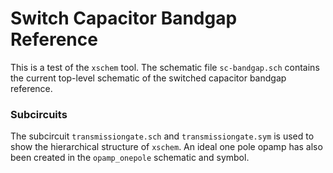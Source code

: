 # Switch Capacitor Bandgap Reference
This is a test of the `xschem` tool. The schematic file `sc-bandgap.sch` contains the current top-level schematic of the switched capacitor bandgap reference.
### Subcircuits
The subcircuit `transmissiongate.sch` and `transmissiongate.sym` is used to show the hierarchical structure of `xschem`. 
An ideal one pole opamp has also been created in the `opamp_onepole` schematic and symbol.
